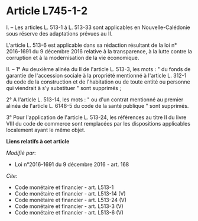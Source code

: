 # Article L745-1-2

I. – Les articles L. 513-1 à L. 513-33 sont applicables en Nouvelle-Calédonie sous réserve des adaptations prévues au II. 

L'article L. 513-6 est applicable dans sa rédaction résultant de la loi n° 2016-1691 du 9 décembre 2016 relative à la
transparence, à la lutte contre la corruption et à la modernisation de la vie économique. 

II. – 1° Au deuxième alinéa du II de l'article L. 513-3, les mots : " du fonds de garantie de l'accession sociale à la
propriété mentionné à l'article L. 312-1 du code de la construction et de l'habitation ou de toute entité ou personne qui
viendrait à s'y substituer " sont supprimés ; 

2° A l'article L. 513-14, les mots : " ou d'un contrat mentionné au premier alinéa de l'article L. 6148-5 du code de la santé
publique " sont supprimés. 

3° Pour l'application de l'article L. 513-24, les références au titre II du livre VIII du code de commerce sont remplacées
par les dispositions applicables localement ayant le même objet.

**Liens relatifs à cet article**

_Modifié par_:

  - Loi n°2016-1691 du 9 décembre 2016 - art. 168

_Cite_:

  - Code monétaire et financier - art. L513-1
  - Code monétaire et financier - art. L513-14 (V)
  - Code monétaire et financier - art. L513-24 (V)
  - Code monétaire et financier - art. L513-3 (V)
  - Code monétaire et financier - art. L513-6 (V)
